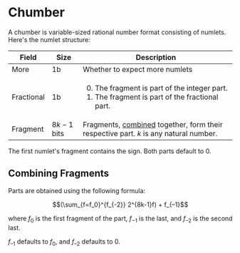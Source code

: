 # Chumber

A chumber is variable-sized rational number format consisting of numlets. Here's the numlet structure:

Field     |Size       |Description
----------|-----------|-----------
More      |1b         |Whether to expect more numlets
Fractional|1b         |<ol start="0"><li>The fragment is part of the integer part.<li>The fragment is part of the fractional part.</ol>
Fragment  |$8k-1$ bits|Fragments, [combined](#combining-fragments) together, form their respective part. $k$ is any natural number.

The first numlet's fragment contains the sign. Both parts default to 0.

## Combining Fragments

Parts are obtained using the following formula:

$$(\sum_{f=f_0}^{f_{-2}} 2^{8k-1}f) + f_{–1}$$

where $f_0$ is the first fragment of the part, $f_{-1}$ is the last, and $f_{–2}$ is the second last.

$f_{–1}$ defaults to $f_{0}$, and $f_{–2}$ defaults to $0$.
